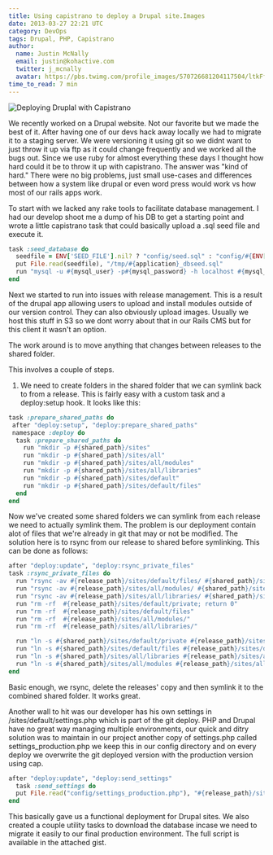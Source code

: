 ```yaml
---
title: Using capistrano to deploy a Drupal site.Images
date: 2013-03-27 22:21 UTC
category: DevOps
tags: Drupal, PHP, Capistrano
author:
  name: Justin McNally
  email: justin@kohactive.com
  twitter: j_mcnally
  avatar: https://pbs.twimg.com/profile_images/570726681204117504/ltkFf5dq.jpeg
time_to_read: 7 min
---
```


![Deploying Druplal with Capistrano](http://cl.ly/Zi0H/Screen_Shot_2013-03-27_at_8.09.24_PM.png)

We recently worked on a Drupal website. Not our favorite but we made the best of it. After having one of our devs hack away locally we had to migrate it to a staging server. We were versioning it using git so we didnt want to just throw it up via ftp as it could change frequently and we worked all the bugs out. Since we use ruby for almost everything these days I thought how hard could it be to throw it up with capistrano. The answer was "kind of hard." There were no big problems, just small use-cases and differences between how a system like drupal or even word press would work vs how most of our rails apps work.

To start with we lacked any rake tools to facilitate database management. I had our develop shoot me a dump of his DB to get a starting point and wrote a little capistrano task that could basically upload a .sql seed file and execute it.

```ruby
task :seed_database do
  seedfile = ENV['SEED_FILE'].nil? ? "config/seed.sql" : "config/#{ENV['SEED_FILE']}"
  put File.read(seedfile), "/tmp/#{application}_dbseed.sql"
  run "mysql -u #{mysql_user} -p#{mysql_password} -h localhost #{mysql_db} < /tmp/#{application}_dbseed.sql"
end
```

Next we started to run into issues with release management. This is a result of the drupal app allowing users to upload and install modules outside of our version control. They can also obviously upload images. Usually we host this stuff in S3 so we dont worry about that in our Rails CMS but for this client it wasn't an option.

The work around is to move anything that changes between releases to the shared folder.

This involves a couple of steps.

1) We need to create folders in the shared folder that we can symlink back to from a release. This is fairly easy with a custom task and a deploy:setup hook. It looks like this:

```ruby
task :prepare_shared_paths do
 after "deploy:setup", "deploy:prepare_shared_paths"
 namespace :deploy do
  task :prepare_shared_paths do
    run "mkdir -p #{shared_path}/sites"
    run "mkdir -p #{shared_path}/sites/all"
    run "mkdir -p #{shared_path}/sites/all/modules"
    run "mkdir -p #{shared_path}/sites/all/libraries"
    run "mkdir -p #{shared_path}/sites/default"
    run "mkdir -p #{shared_path}/sites/default/files"
  end
end
```

Now we've created some shared folders we can symlink from each release we need to actually symlink them. The problem is our deployment contain alot of files that we're already in git that may or not be modified. The solution here is to rsync from our release to shared before symlinking. This can be done as follows:

```ruby
after "deploy:update", "deploy:rsync_private_files"  
task :rsync_private_files do
  run "rsync -av #{release_path}/sites/default/files/ #{shared_path}/sites/default/files/"
  run "rsync -av #{release_path}/sites/all/modules/ #{shared_path}/sites/all/modules/"
  run "rsync -av #{release_path}/sites/all/libraries/ #{shared_path}/sites/all/libraries/"
  run "rm -rf  #{release_path}/sites/default/private; return 0"
  run "rm -rf  #{release_path}/sites/default/files"
  run "rm -rf  #{release_path}/sites/all/modules/"
  run "rm -rf  #{release_path}/sites/all/libraries/"

  run "ln -s #{shared_path}/sites/default/private #{release_path}/sites/default/private"
  run "ln -s #{shared_path}/sites/default/files #{release_path}/sites/default/files"
  run "ln -s #{shared_path}/sites/all/libraries #{release_path}/sites/all/libraries"
  run "ln -s #{shared_path}/sites/all/modules #{release_path}/sites/all/modules"
end
```

Basic enough, we rsync, delete the releases' copy and then symlink it to the combined shared folder. It works great.

Another wall to hit was our developer has his own settings in /sites/default/settings.php which is part of the git deploy. PHP and Drupal have no great way managing multiple environments, our quick and ditry solution was to maintain in our project another copy of settings.php called settings_production.php we keep this in our config directory and on every deploy we overwrite the git deployed version with the production version using cap.

```ruby
after "deploy:update", "deploy:send_settings"
  task :send_settings do
  put File.read("config/settings_production.php"), "#{release_path}/sites/default/settings.php"
end
```

This basically gave us a functional deployment for Drupal sites. We also created a couple utility tasks to download the database incase we need to migrate it easily to our final production environment. The full script is available in the attached gist.